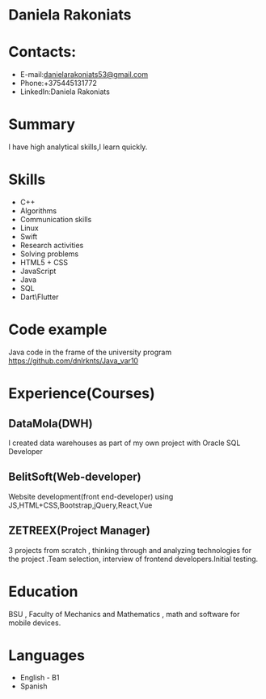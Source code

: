 #  Daniela Rakoniats
# Contacts:
*  E-mail:<danielarakoniats53@gmail.com>
*   Phone:+375445131772
*   LinkedIn:Daniela Rakoniats
# Summary
I have high analytical skills,I learn quickly.
# Skills
*  C++
*  Algorithms
*  Communication skills
*  Linux
*  Swift
*  Research activities
*  Solving problems
*  HTML5 + CSS
*  JavaScript
*  Java
*  SQL
*  Dart\Flutter
# Code example
Java code in the frame of the university program
<https://github.com/dnlrknts/Java_var10>
# Experience(Courses)
## DataMola(DWH)
I created data warehouses as part of my own project with Oracle SQL Developer
## BelitSoft(Web-developer)
Website development(front end-developer) using JS,HTML+CSS,Bootstrap,jQuery,React,Vue
## ZETREEX(Project Manager)
3 projects from scratch , thinking through and analyzing technologies for the project .Team selection, interview of frontend developers.Initial testing.
# Education
BSU , Faculty of Mechanics and Mathematics , math and software for mobile devices.
# Languages
* English - B1
* Spanish
